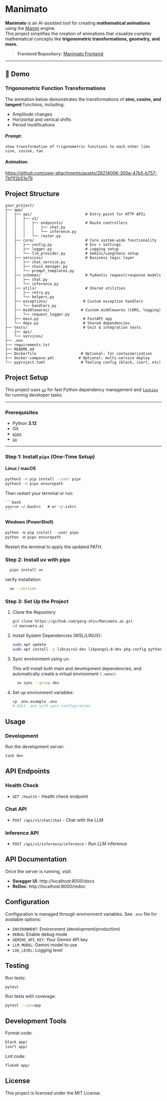 # Manimato

**Manimato** is an AI-assisted tool for creating **mathematical animations** using the [Manim](https://www.manim.community/) engine.  
This project simplifies the creation of animations that visualize complex mathematical concepts like **trigonometric transformations, geometry, and more.**


> **Frontend Repository:** [ Manimato Frontend](https://github.com/HarshS490/manimato-frontend)

---

## 🎥 Demo

### **Trigonometric Function Transformations**  
The animation below demonstrates the transformations of **sine, cosine, and tangent** functions, including:
- Amplitude changes
- Horizontal and vertical shifts
- Period modifications
#### Prompt:
```show transformation of trigonometric functions to each other like sine, cosine, tan ```
#### Animation:
https://github.com/user-attachments/assets/26214006-300a-47b5-b757-7bf1f2b51e79

## Project Structure

```
your_project/
├── app/
│   ├── api/                        # Entry point for HTTP APIs
│   │   ├── v1/
│   │   │   ├── endpoints/          # Route controllers
│   │   │   │   ├── chat.py
│   │   │   │   └── inference.py
│   │   │   └── router.py
│   ├── core/                       # Core system-wide functionality
│   │   ├── config.py               # Env + settings
│   │   ├── logger.py               # Logging setup
│   │   └── llm_provider.py         # Gemini/LangChain setup
│   ├── services/                   # Business logic layer
│   │   ├── chat_service.py
│   │   ├── chain_manager.py
│   │   └── prompt_templates.py
│   ├── schemas/                    # Pydantic request/response models
│   │   ├── chat.py
│   │   └── inference.py
│   ├── utils/                      # Shared utilities
│   │   ├── retry.py
│   │   └── helpers.py
│   ├── exceptions/                # Custom exception handlers
│   │   └── handlers.py
│   ├── middlewares/              # Custom middlewares (CORS, logging)
│   │   └── request_logger.py
│   ├── main.py                    # FastAPI app
│   └── deps.py                    # Shared dependencies
├── tests/                         # Unit & integration tests
│   ├── api/
│   └── services/
├── .env
├── requirements.txt
├── README.md
├── Dockerfile                    # Optional: for containerization
├── docker-compose.yml           # Optional: multi-service deploy
└── pyproject.toml                # Tooling config (black, isort, etc)
```

## Project Setup

This project uses [`uv`](https://github.com/astral-sh/uv) for fast Python dependency management and [`taskipy`](https://github.com/illBeRoy/taskipy) for running developer tasks.

---

### Prerequisites

- Python **3.12**
- Git
- [`pipx`](https://pypa.github.io/pipx/)
- [`uv`](https://github.com/astral-sh/uv)

---

### Step 1: Install `pipx` (One-Time Setup)

#### Linux / macOS

```bash
python3 -m pip install --user pipx
python3 -m pipx ensurepath
```

Then restart your terminal or run:

    ```bash
    source ~/.bashrc   # or ~/.zshrc
    ```


#### Windows (PowerShell)

```powershell
python -m pip install --user pipx
python -m pipx ensurepath
```

Restart the terminal to apply the updated PATH.

### Step 2: Install uv with pipx

```bash
  pipx install uv
```

verify installation:

```bash
  uv --version
```

### Step 3: Set Up the Project

1. Clone the Repostiory

    ```bash
    git clone https://github.com/garg-shiv/Manimato.ai.git
    cd manimato.ai
    ```

2. Install System Dependencies (WSL/LINUX):
    ```bash
    sudo apt update
    sudo apt install -y libcairo2-dev libpango1.0-dev pkg-config python3-dev
    ```
2. Sync environment using uv: 

    This will install both main and development dependencies, and automatically create a virtual environment `(.venv)`:

    ```bash
      uv sync --group dev
    ```

3. Set up environment variables:

    ```bash
    cp .env.example .env
    # Edit .env with your configuration
    ```

## Usage

### Development

Run the development server:

```bash
task dev
```

## API Endpoints

### Health Check

- `GET /health` - Health check endpoint

### Chat API

- `POST /api/v1/chat/chat` - Chat with the LLM

### Inference API

- `POST /api/v1/inference/inference` - Run LLM inference

## API Documentation

Once the server is running, visit:

- **Swagger UI**: http://localhost:8000/docs
- **ReDoc**: http://localhost:8000/redoc

## Configuration

Configuration is managed through environment variables. See `.env` file for available options:

- `ENVIRONMENT`: Environment (development/production)
- `DEBUG`: Enable debug mode
- `GEMINI_API_KEY`: Your Gemini API key
- `LLM_MODEL`: Gemini model to use
- `LOG_LEVEL`: Logging level

## Testing

Run tests:

```bash
pytest
```

Run tests with coverage:

```bash
pytest --cov=app
```

## Development Tools

Format code:

```bash
black app/
isort app/
```

Lint code:

```bash
flake8 app/
```

## License

This project is licensed under the MIT License.
